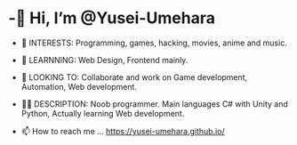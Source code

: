 # -🖖 Hi, I’m @Yusei-Umehara

- 👀 INTERESTS: Programming, games, hacking, movies, anime and music. 
- 🌱 LEARNNING: Web Design, Frontend mainly.
- 💞️ LOOKING TO: Collaborate and work on Game development, Automation, Web development.
- 🐱‍💻 DESCRIPTION: Noob programmer. Main languages C# with Unity and Python, Actually learning Web development.

- 📫 How to reach me ... https://yusei-umehara.github.io/

<!---
Yusei-Umehara/Yusei-Umehara is a ✨ special ✨ repository because its `README.md` (this file) appears on your GitHub profile.
You can click the Preview link to take a look at your changes.
--->
